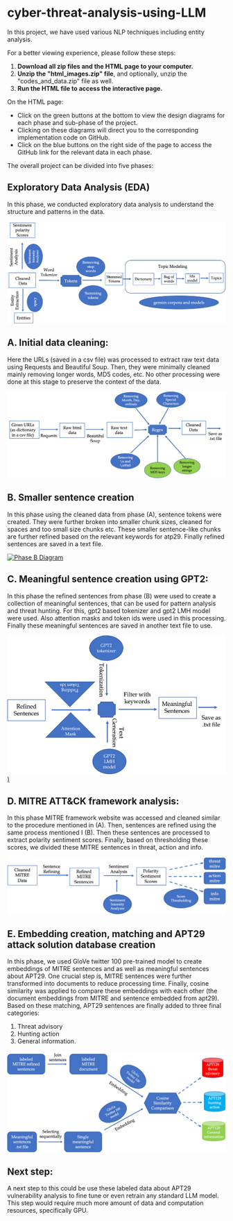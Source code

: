 # cyber-threat-analysis-using-LLM

In this project, we have used various NLP techniques including entity analysis.

For a better viewing experience, please follow these steps:

1. **Download all zip files and the HTML page to your computer.**
2. **Unzip the "html_images.zip" file**, and optionally, unzip the "codes_and_data.zip" file as well.
3. **Run the HTML file to access the interactive page.**

On the HTML page:
- Click on the green buttons at the bottom to view the design diagrams for each phase and sub-phase of the project.
- Clicking on these diagrams will direct you to the corresponding implementation code on GitHub.
- Click on the blue buttons on the right side of the page to access the GitHub link for the relevant data in each phase.

The overall project can be divided into five phases:

## Exploratory Data Analysis (EDA)

In this phase, we conducted exploratory data analysis to understand the structure and patterns in the data.

[![EDA Diagram](https://github.com/shubha07m/cyber-threat-analysis-using-LLM/blob/main/html_images/eda.png)](https://github.com/shubha07m/cyber-threat-analysis-using-LLM/blob/main/preprocess.py)

## A. Initial data cleaning:

Here the URLs (saved in a csv file) was processed to extract raw text data using Requests and Beautiful Soup. Then, they were minimally cleaned mainly removing longer words, MD5 codes, etc. No other processing were done at this stage to preserve the context of the data.

[![Phase A Diagram](https://github.com/shubha07m/cyber-threat-analysis-using-LLM/blob/main/html_images/cleaning.png)](https://github.com/shubha07m/cyber-threat-analysis-using-LLM/blob/main/data_cleaning.ipynb)

## B. Smaller sentence creation

In this phase using the cleaned data from phase (A), sentence tokens were created. They were further broken into smaller chunk sizes, cleaned for spaces and too small size chunks etc. These smaller sentence-like chunks are further refined based on the relevant keywords for atp29. Finally refined sentences are saved in a text file.

[![Phase B Diagram](demo_link)](code_link)

## C. Meaningful sentence creation using GPT2:

In this phase the refined sentences from phase (B) were used to create a collection of meaningful sentences, that can be used for pattern analysis and threat hunting. For this, gpt2 based tokenizer and gpt2 LMH model were used. Also attention masks and token ids were used in this processing. Finally these meaningful sentences are saved in another text file to use.

[![Phase C Diagram](https://github.com/shubha07m/cyber-threat-analysis-using-LLM/blob/main/html_images/sentence_generation.png))](https://github.com/shubha07m/cyber-threat-analysis-using-LLM/blob/main/apt_analysis.ipynb)

## D. MITRE ATT&CK framework analysis:
In this phase MITRE framework website was accessed and cleaned similar to the procedure mentioned in (A). Then, sentences are refined using the same process mentioned I (B). Then these sentences are processed to extract polarity sentiment scores. Finally, based on thresholding these scores, we divided these MITRE sentences in threat, action and info.

[![Phase D Diagram](https://github.com/shubha07m/cyber-threat-analysis-using-LLM/blob/main/html_images/mitredata_thresholded.png)]([code_link](https://github.com/shubha07m/cyber-threat-analysis-using-LLM/blob/main/mitre_analysis.ipynb))

## E. Embedding creation, matching and APT29 attack solution database creation

In this phase, we used GloVe twitter 100 pre-trained model to create embeddings of MITRE sentences and as well as meaningful sentences about APT29. One crucial step is, MITRE sentences were further transformed into documents to reduce processing time. Finally, cosine similarity was applied to compare these embeddings with each other (the document embeddings from MITRE and sentence embedded from apt29). Based on these matching, APT29 sentences are finally added to three final categories: 

1. Threat advisory 
2. Hunting action 
3. General information.

[![Phase E Diagram](https://github.com/shubha07m/cyber-threat-analysis-using-LLM/blob/main/html_images/final.png)](https://github.com/shubha07m/cyber-threat-analysis-using-LLM/blob/main/mitre_analysis.ipynb)


## Next step:

A next step to this could be use these labeled data about APT29 vulnerability analysis to fine tune or even retrain any standard LLM model. This step would require much more amount of data and computation resources, specifically GPU.
